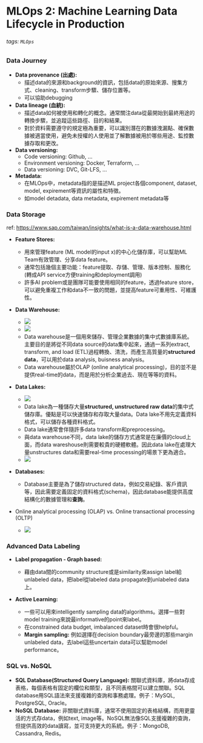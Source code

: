 # MLOps 2: Machine Learning Data Lifecycle in Production


###### tags: `MLOps`


### Data Journey

- **Data provenance (出處):**
    - 描述data的來源和background的資訊，包括data的原始來源、搜集方式、cleaning、transform步驟、儲存位置等。
    - 可以協助debugging
- **Data lineage (血統):**
    - 描述data如何被使用和轉化的概念。通常關注data從最開始到最終用途的轉換步驟，並追蹤這些路徑、目的和結果。
    - 對於資料需要遵守的規定極為重要，可以識別潛在的數據洩漏點、確保數據被適當使用，避免未授權的人使用並了解數據被用於哪些用途、監控數據存取和更改。
- **Data versioning:**
    - Code versioning: Github, ...
    - Environment versioning: Docker, Terraform, ...
    - Data versioning: DVC, Git-LFS, ...
- **Metadata:**
    - 在MLOps中，metadata指的是描述ML project各個component, dataset, model, expirement等資訊的屬性和特徵。
    - 如model detadata, data metadata, expirement metadata等

### Data Storage
ref: https://www.sap.com/taiwan/insights/what-is-a-data-warehouse.html

- **Feature Stores:**
    - 用來管理feature (ML model的input x)的中心化儲存庫，可以幫助ML Team有效管理、分享data feature。
    - 通常包括幾個主要功能：feature提取、存儲、管理、版本控制、服務化(轉成API service方便training和deployment調用)
    - 許多AI problem或是團隊可能要使用相同的feature，透過feature store，可以避免重複工作和data不一致的問題，並提高feature可重用性、可維護性。

- **Data Warehouse:**
    - ![](https://i.imgur.com/Vhdfolo.png)
    - ![](https://i.imgur.com/3YDGQGP.png)
    - Data warehouse是一個用來儲存、管理企業數據的集中式數據庫系統。主要目的是將從不同data source的data集中起來，通過一系列extract, transform, and load (ETL)過程轉換、清洗，而產生高質量的**structured data**，可以用於data analysis, buisness analysis。
    - Data warehouse屬於OLAP (online analytical processing)，目的並不是提供real-time的data，而是用於分析企業過去、現在等等的資料。

- **Data Lakes:**
    - ![](https://i.imgur.com/8N10E80.png)
    - Data lake為一種儲存大量**structured, unstructured raw data**的集中式儲存庫。優點是可以快速儲存和存取大量data。Data lake不用先定義資料格式，可以儲存各種資料格式。
    - Data lake通常會伴隨許多data transform和preprocessing。
    - 與data warehouse不同，data lake的儲存方式通常是在廉價的cloud上面，而data wareshouse則需要較貴的硬體軟體。因此data lake在處理大量unstructures data和需要real-time processing的場景下更為適合。
    - ![](https://i.imgur.com/Lvnz5IP.png)

- **Databases:**
    - Database主要是為了儲存structured data，例如交易紀錄、客戶資訊等，因此需要定義固定的資料格式(schema)，因此database能提供高度結構化的數據管理和**查詢**。

- Online analytical processing (OLAP) vs. Online transactional processing (OLTP)
    - ![](https://i.imgur.com/y41d7Vj.png)


### Advanced Data Labeling

- **Label propagation - Graph based:**
    - 藉由data間的community structure或是similarity來assign label給unlabeled data，把label從labeled data propagate到unlabeled data上。

- **Active Learning:**
    - 一些可以用來intelligently sampling data的algorithms。選擇一些對model training來說最informative的point來label。
    - 在constrained data budget, imbalanced dataset時會很helpful。
    - **Margin sampling:** 例如選擇在decision boundary最旁邊的那些margin unlabeled data，去label這些uncertain data可以幫助model performance。


### SQL vs. NoSQL
- **SQL Database(Structured Query Language):** 關聯式資料庫，將data存成表格，每個表格有固定的欄位和類型，且不同表格間可以建立關聯。SQL database用SQL語法來支援複雜的查詢和事務處理。例子：MySQL, PostgreSQL, Oracle。
- **NoSQL Database:** 非關聯式資料庫，通常不使用固定的表格結構，而用更靈活的方式存data，例如text, image等。NoSQL無法像SQL支援複雜的查詢，但提供高效的data讀寫，並可支持更大的系統。例子：MongoDB, Cassandra, Redis。


